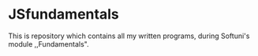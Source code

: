# JSfundamentals
This is repository which contains all my written programs, during Softuni's module ,,Fundamentals".
